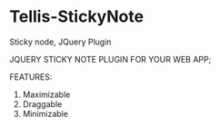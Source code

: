 # Tellis-StickyNote
Sticky node, JQuery Plugin


JQUERY STICKY NOTE PLUGIN FOR YOUR WEB APP;

FEATURES:

1. Maximizable
2. Draggable
3. Minimizable
